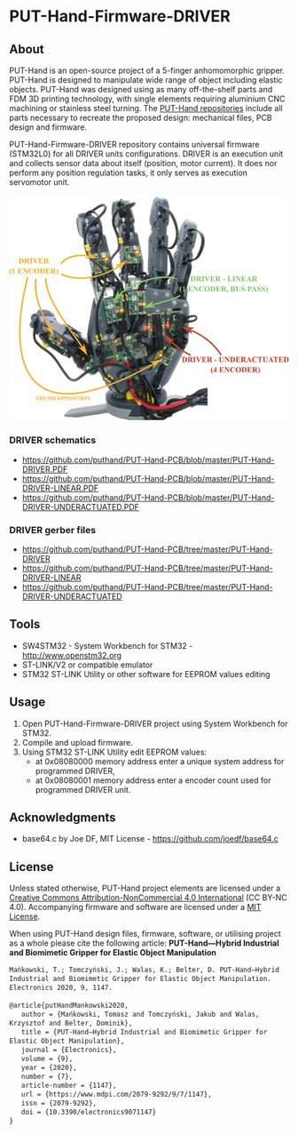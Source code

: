 # PUT-Hand-Firmware-DRIVER

## About

PUT-Hand is an open-source project of a 5-finger anhomomorphic gripper. PUT-Hand is designed to manipulate wide range of object including elastic objects. PUT-Hand was designed using as many off-the-shelf parts and FDM 3D printing technology, with single elements requiring aluminium CNC machining or stainless steel turning. The [PUT-Hand repositories](https://github.com/puthand) include all parts necessary to recreate the proposed design: mechanical files, PCB design and firmware.

PUT-Hand-Firmware-DRIVER repository contains universal firmware (STM32L0) for all DRIVER units configurations. DRIVER is an execution unit and collects sensor data about itself (position, motor current). It does nor perform any position regulation tasks, it only serves as execution servomotor unit.

![alt text](./images/PUT-Hand-DRIVER.png)

### DRIVER schematics

* <https://github.com/puthand/PUT-Hand-PCB/blob/master/PUT-Hand-DRIVER.PDF>
* <https://github.com/puthand/PUT-Hand-PCB/blob/master/PUT-Hand-DRIVER-LINEAR.PDF>
* <https://github.com/puthand/PUT-Hand-PCB/blob/master/PUT-Hand-DRIVER-UNDERACTUATED.PDF>

### DRIVER gerber files

* <https://github.com/puthand/PUT-Hand-PCB/tree/master/PUT-Hand-DRIVER>
* <https://github.com/puthand/PUT-Hand-PCB/tree/master/PUT-Hand-DRIVER-LINEAR>
* <https://github.com/puthand/PUT-Hand-PCB/tree/master/PUT-Hand-DRIVER-UNDERACTUATED>

## Tools

* SW4STM32 - System Workbench for STM32 - <http://www.openstm32.org>
* ST-LINK/V2 or compatible emulator
* STM32 ST-LINK Utility or other software for EEPROM values editing

## Usage

1. Open PUT-Hand-Firmware-DRIVER project using System Workbench for STM32.
2. Compile and upload firmware.
3. Using STM32 ST-LINK Utility edit EEPROM values:
    * at 0x08080000 memory address enter a unique system address for programmed DRIVER,
    * at 0x08080001 memory address enter a encoder count used for programmed DRIVER unit.

## Acknowledgments

* base64.c by Joe DF, MIT License - https://github.com/joedf/base64.c

## License

Unless stated otherwise, PUT-Hand project elements are licensed under a [Creative Commons Attribution-NonCommercial 4.0 International](https://creativecommons.org/licenses/by-nc/4.0/) (CC BY-NC 4.0). Accompanying firmware and software are licensed under a [MIT License](https://opensource.org/licenses/MIT).

When using PUT-Hand design files, firmware, software, or utilising project as a whole please cite the following article: **PUT-Hand—Hybrid Industrial and Biomimetic Gripper for Elastic Object Manipulation**

```plaintext
Mańkowski, T.; Tomczyński, J.; Walas, K.; Belter, D. PUT-Hand—Hybrid Industrial and Biomimetic Gripper for Elastic Object Manipulation. Electronics 2020, 9, 1147. 

@article{putHandMankowski2020,
   author = {Mańkowski, Tomasz and Tomczyński, Jakub and Walas, Krzysztof and Belter, Dominik},
   title = {PUT-Hand—Hybrid Industrial and Biomimetic Gripper for Elastic Object Manipulation},
   journal = {Electronics},
   volume = {9},
   year = {2020},
   number = {7},
   article-number = {1147},
   url = {https://www.mdpi.com/2079-9292/9/7/1147},
   issn = {2079-9292},
   doi = {10.3390/electronics9071147}
}
```
